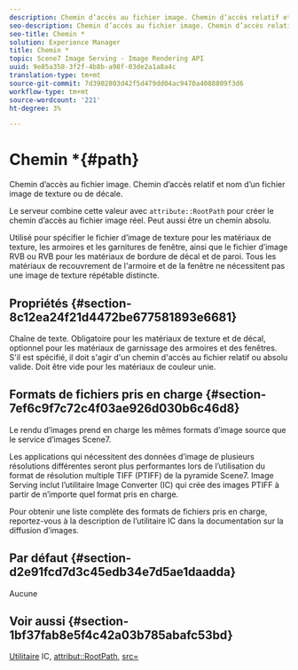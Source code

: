 ```yaml
---
description: Chemin d’accès au fichier image. Chemin d’accès relatif et nom d’un fichier image de texture ou de décale.
seo-description: Chemin d’accès au fichier image. Chemin d’accès relatif et nom d’un fichier image de texture ou de décale.
seo-title: Chemin *
solution: Experience Manager
title: Chemin *
topic: Scene7 Image Serving - Image Rendering API
uuid: 9e85a358-3f2f-4b8b-a98f-03de2a1a8a4c
translation-type: tm+mt
source-git-commit: 7d3902803d42f5d479dd04ac9470a4088809f3d6
workflow-type: tm+mt
source-wordcount: '221'
ht-degree: 3%

---
```



# Chemin *{#path}

Chemin d’accès au fichier image. Chemin d’accès relatif et nom d’un fichier image de texture ou de décale.

Le serveur combine cette valeur avec `attribute::RootPath` pour créer le chemin d’accès au fichier image réel. Peut aussi être un chemin absolu.

Utilisé pour spécifier le fichier d’image de texture pour les matériaux de texture, les armoires et les garnitures de fenêtre, ainsi que le fichier d’image RVB ou RVB pour les matériaux de bordure de décal et de paroi. Tous les matériaux de recouvrement de l&#39;armoire et de la fenêtre ne nécessitent pas une image de texture répétable distincte.

## Propriétés {#section-8c12ea24f21d4472be677581893e6681}

Chaîne de texte. Obligatoire pour les matériaux de texture et de décal, optionnel pour les matériaux de garnissage des armoires et des fenêtres. S&#39;il est spécifié, il doit s&#39;agir d&#39;un chemin d&#39;accès au fichier relatif ou absolu valide. Doit être vide pour les matériaux de couleur unie.

## Formats de fichiers pris en charge {#section-7ef6c9f7c72c4f03ae926d030b6c46d8}

Le rendu d’images prend en charge les mêmes formats d’image source que le service d’images Scene7.

Les applications qui nécessitent des données d’image de plusieurs résolutions différentes seront plus performantes lors de l’utilisation du format de résolution multiple TIFF (PTIFF) de la pyramide Scene7. Image Serving inclut l’utilitaire Image Converter (IC) qui crée des images PTIFF à partir de n’importe quel format pris en charge.

Pour obtenir une liste complète des formats de fichiers pris en charge, reportez-vous à la description de l’utilitaire IC dans la documentation sur la diffusion d’images.

## Par défaut {#section-d2e91fcd7d3c45edb34e7d5ae1daadda}

Aucune

## Voir aussi {#section-1bf37fab8e5f4c42a03b785abafc53bd}

[Utilitaire](/help/aem-is-ir-api/is-api/is-utils/utilities/r-ic.md)  IC,  [attribut::RootPath](/help/aem-is-ir-api/ir-api/material-cat/image-rendering-api-ref/c-ir-material-catalog/c-ir-attributes-reference/r-ir-rootpath.md),  [src=](/help/aem-is-ir-api/ir-api/http-protocol/image-rendering-api-ref/c-ir-http-protocol-ref/c-ir-http-protocol-command-reference/r-ir-src.md)

